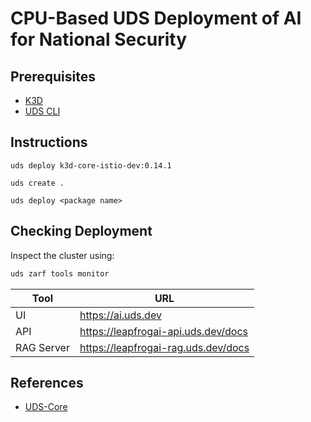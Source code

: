 # CPU-Based UDS Deployment of AI for National Security

## Prerequisites

- [K3D](https://k3d.io/)
- [UDS CLI](https://github.com/defenseunicorns/uds-cli)

## Instructions

```
uds deploy k3d-core-istio-dev:0.14.1

uds create .

uds deploy <package name>
```

## Checking Deployment

Inspect the cluster using:

``` bash
uds zarf tools monitor
```

| Tool | URL |
| --- | --- |
| UI | <https://ai.uds.dev> |
| API | <https://leapfrogai-api.uds.dev/docs> |
| RAG Server | <https://leapfrogai-rag.uds.dev/docs> |

## References

- [UDS-Core](https://github.com/defenseunicorns/uds-core)
